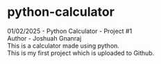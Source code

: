 # python-calculator <br>
01/02/2025 - Python Calculator - Project #1<br>
Author - Joshuah Gnanraj <br>
This is a calculator made using python. <br> This is my first project which is uploaded to Github.